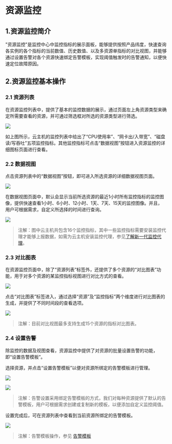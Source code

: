 

# 资源监控

## 1.资源监控简介

"资源监控"是监控中心中监控指标的展示面板，能够提供按照产品纬度，快速查询各实例的各个指标的当前数值、历史数值、以及多资源单指标的对比视图，并能够通过设置告警对各个资源快速绑定告警模板，实现阈值触发时的告警通知，以便快速定位故障原因。



## 2.资源监控基本操作

### 2.1 资源列表

在资源监控列表中，提供了基本的监控数据的展示，通过页面左上角资源类型来确定所需要查看的资源，并可通过筛选框对所选的资源类型进行筛选。

![](D:/MyCloud/GitHub/umon/images/resource_monitor_tab.png)

如上图所示，云主机的监控列表中给出了“CPU使用率”、“网卡出/入带宽”、“磁盘读/写吞吐”五项监控指标。其他监控指标可点击“数据视图”按钮进入资源监控的详细图标页面进行查看。



### 2.2 数据视图

点击资源列表中的“数据视图”按钮，即可进入所选资源的详细数据视图页面。

![](D:/MyCloud/GitHub/umon/images/resource_monitor_dataview.png)

在数据视图页面中，默认会显示当前所选资源的最近1小时所有监控指标的监控图像，提供快速查看1小时、6小时、12小时、1天、7天、15天的监控图像。并且，用户可根据需求，自定义所选择的时间进行查询。

![](D:/MyCloud/GitHub/umon/images/resource_monitor_detail.png)

> 注解：图中云主机共包含16个监控指标，其中一些监控指标需要安装监控代理才能够上报数据，如需为云主机安装监控代理，参见[了解新一代监控代理](https://docs.ucloud.cn/cloudwatch/uboltagent/introduce)。
>



### 2.3 对比图表

在资源监控页面中，除了“资源列表”标签外，还提供了多个资源的“对比图表”功能，用于对多个资源的某监控指标视图进行对比方式的查看。

![](D:/MyCloud/GitHub/umon/images/resource4.png)

点击“对比图表”标签进入，通过选择“资源”及“监控指标”两个维度进行对比图表的生成，并提供了不同时间段的查看选项。

![](D:/MyCloud/GitHub/umon/images/resource_view_vs.png)

> 注解：目前对比视图最多支持生成15个资源的指标对比图表。



### 2.4 设置告警

除监控的数据及视图查看，资源监控中提供了对资源的批量设置告警的功能，即“设置告警模板”。

选择资源，并点击“设置告警模板”以便对资源所绑定的告警模板进行管理。

![](D:/MyCloud/GitHub/umon/images/resource6.png)

![](D:/MyCloud/GitHub/umon/images/resource7.png)

> 注解：告警设置采用绑定告警模板的方式，我们对每种资源提供了默认的告警模板，用户可根据需求创建或复制新的模板，以便添加自定义监控阈值。



设置完成后，可在资源列表中查看到当前资源所绑定的告警模板。

![](D:/MyCloud/GitHub/umon/images/resource8.png)

> 注解：告警模板操作，参见 [告警模板](umon/template)